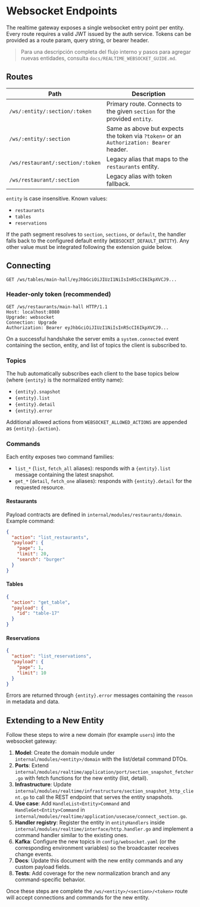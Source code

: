 # Websocket Endpoints

The realtime gateway exposes a single websocket entry point per entity. Every route requires a valid JWT issued by the auth service. Tokens can be provided as a route param, query string, or bearer header.

> Para una descripción completa del flujo interno y pasos para agregar nuevas entidades, consulta `docs/REALTIME_WEBSOCKET_GUIDE.md`.

## Routes

| Path                             | Description                                                                             |
| -------------------------------- | --------------------------------------------------------------------------------------- |
| `/ws/:entity/:section/:token`    | Primary route. Connects to the given `section` for the provided `entity`.               |
| `/ws/:entity/:section`           | Same as above but expects the token via `?token=` or an `Authorization: Bearer` header. |
| `/ws/restaurant/:section/:token` | Legacy alias that maps to the `restaurants` entity.                                     |
| `/ws/restaurant/:section`        | Legacy alias with token fallback.                                                       |

`entity` is case insensitive. Known values:

- `restaurants`
- `tables`
- `reservations`

If the path segment resolves to `section`, `sections`, or `default`, the handler falls back to the configured default entity (`WEBSOCKET_DEFAULT_ENTITY`). Any other value must be integrated following the extension guide below.

## Connecting

```http
GET /ws/tables/main-hall/eyJhbGciOiJIUzI1NiIsInR5cCI6IkpXVCJ9...
```

### Header-only token (recommended)

```http
GET /ws/restaurants/main-hall HTTP/1.1
Host: localhost:8080
Upgrade: websocket
Connection: Upgrade
Authorization: Bearer eyJhbGciOiJIUzI1NiIsInR5cCI6IkpXVCJ9...
```

On a successful handshake the server emits a `system.connected` event containing the section, entity, and list of topics the client is subscribed to.

### Topics

The hub automatically subscribes each client to the base topics below (where `{entity}` is the normalized entity name):

- `{entity}.snapshot`
- `{entity}.list`
- `{entity}.detail`
- `{entity}.error`

Additional allowed actions from `WEBSOCKET_ALLOWED_ACTIONS` are appended as `{entity}.{action}`.

### Commands

Each entity exposes two command families:

- `list_*` (`list`, `fetch_all` aliases): responds with a `{entity}.list` message containing the latest snapshot.
- `get_*` (`detail`, `fetch_one` aliases): responds with `{entity}.detail` for the requested resource.

#### Restaurants

Payload contracts are defined in `internal/modules/restaurants/domain`. Example command:

```json
{
  "action": "list_restaurants",
  "payload": {
    "page": 1,
    "limit": 20,
    "search": "burger"
  }
}
```

#### Tables

```json
{
  "action": "get_table",
  "payload": {
    "id": "table-17"
  }
}
```

#### Reservations

```json
{
  "action": "list_reservations",
  "payload": {
    "page": 1,
    "limit": 10
  }
}
```

Errors are returned through `{entity}.error` messages containing the `reason` in metadata and data.

## Extending to a New Entity

Follow these steps to wire a new domain (for example `users`) into the websocket gateway:

1. **Model**: Create the domain module under `internal/modules/<entity>/domain` with the list/detail command DTOs.
2. **Ports**: Extend `internal/modules/realtime/application/port/section_snapshot_fetcher.go` with fetch functions for the new entity (list, detail).
3. **Infrastructure**: Update `internal/modules/realtime/infrastructure/section_snapshot_http_client.go` to call the REST endpoint that serves the entity snapshots.
4. **Use case**: Add `HandleList<Entity>Command` and `HandleGet<Entity>Command` in `internal/modules/realtime/application/usecase/connect_section.go`.
5. **Handler registry**: Register the entity in `entityHandlers` inside `internal/modules/realtime/interface/http.handler.go` and implement a command handler similar to the existing ones.
6. **Kafka**: Configure the new topics in `config/websocket.yaml` (or the corresponding environment variables) so the broadcaster receives change events.
7. **Docs**: Update this document with the new entity commands and any custom payload fields.
8. **Tests**: Add coverage for the new normalization branch and any command-specific behavior.

Once these steps are complete the `/ws/<entity>/<section>/<token>` route will accept connections and commands for the new entity.
